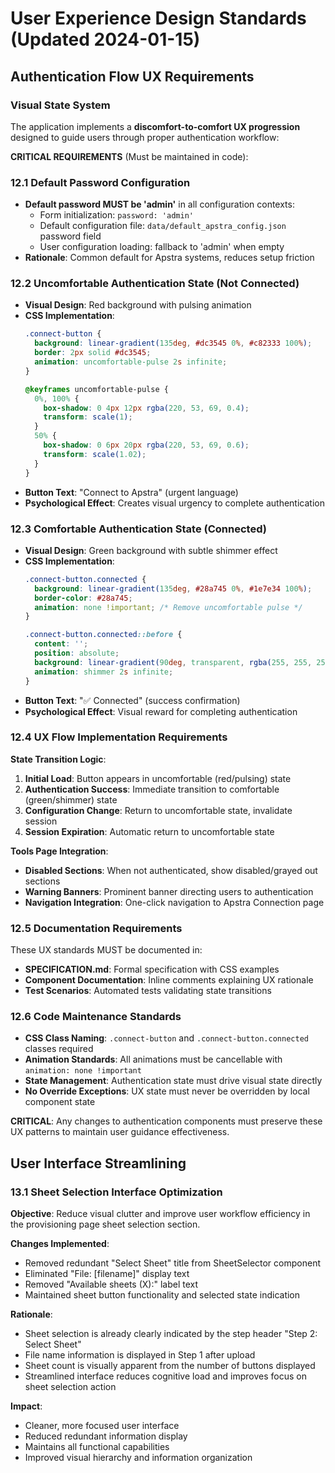 # User Experience Design Standards (Updated 2024-01-15)

## Authentication Flow UX Requirements

### Visual State System
The application implements a **discomfort-to-comfort UX progression** designed to guide users through proper authentication workflow:

**CRITICAL REQUIREMENTS** (Must be maintained in code):

### 12.1 Default Password Configuration
- **Default password MUST be 'admin'** in all configuration contexts:
  - Form initialization: `password: 'admin'`
  - Default configuration file: `data/default_apstra_config.json` password field
  - User configuration loading: fallback to 'admin' when empty
- **Rationale**: Common default for Apstra systems, reduces setup friction

### 12.2 Uncomfortable Authentication State (Not Connected)
- **Visual Design**: Red background with pulsing animation
- **CSS Implementation**:
  ```css
  .connect-button {
    background: linear-gradient(135deg, #dc3545 0%, #c82333 100%);
    border: 2px solid #dc3545;
    animation: uncomfortable-pulse 2s infinite;
  }
  
  @keyframes uncomfortable-pulse {
    0%, 100% { 
      box-shadow: 0 4px 12px rgba(220, 53, 69, 0.4);
      transform: scale(1);
    }
    50% { 
      box-shadow: 0 6px 20px rgba(220, 53, 69, 0.6);
      transform: scale(1.02);
    }
  }
  ```
- **Button Text**: "Connect to Apstra" (urgent language)
- **Psychological Effect**: Creates visual urgency to complete authentication

### 12.3 Comfortable Authentication State (Connected)
- **Visual Design**: Green background with subtle shimmer effect
- **CSS Implementation**:
  ```css
  .connect-button.connected {
    background: linear-gradient(135deg, #28a745 0%, #1e7e34 100%);
    border-color: #28a745;
    animation: none !important; /* Remove uncomfortable pulse */
  }
  
  .connect-button.connected::before {
    content: '';
    position: absolute;
    background: linear-gradient(90deg, transparent, rgba(255, 255, 255, 0.2), transparent);
    animation: shimmer 2s infinite;
  }
  ```
- **Button Text**: "✅ Connected" (success confirmation)
- **Psychological Effect**: Visual reward for completing authentication

### 12.4 UX Flow Implementation Requirements

**State Transition Logic**:
1. **Initial Load**: Button appears in uncomfortable (red/pulsing) state
2. **Authentication Success**: Immediate transition to comfortable (green/shimmer) state
3. **Configuration Change**: Return to uncomfortable state, invalidate session
4. **Session Expiration**: Automatic return to uncomfortable state

**Tools Page Integration**:
- **Disabled Sections**: When not authenticated, show disabled/grayed out sections
- **Warning Banners**: Prominent banner directing users to authentication
- **Navigation Integration**: One-click navigation to Apstra Connection page

### 12.5 Documentation Requirements
These UX standards MUST be documented in:
- **SPECIFICATION.md**: Formal specification with CSS examples
- **Component Documentation**: Inline comments explaining UX rationale
- **Test Scenarios**: Automated tests validating state transitions

### 12.6 Code Maintenance Standards
- **CSS Class Naming**: `.connect-button` and `.connect-button.connected` classes required
- **Animation Standards**: All animations must be cancellable with `animation: none !important`
- **State Management**: Authentication state must drive visual state directly
- **No Override Exceptions**: UX state must never be overridden by local component state

**CRITICAL**: Any changes to authentication components must preserve these UX patterns to maintain user guidance effectiveness.

## User Interface Streamlining

### 13.1 Sheet Selection Interface Optimization

**Objective**: Reduce visual clutter and improve user workflow efficiency in the provisioning page sheet selection section.

**Changes Implemented**:

- Removed redundant "Select Sheet" title from SheetSelector component
- Eliminated "File: [filename]" display text
- Removed "Available sheets (X):" label text
- Maintained sheet button functionality and selected state indication

**Rationale**:

- Sheet selection is already clearly indicated by the step header "Step 2: Select Sheet"
- File name information is displayed in Step 1 after upload
- Sheet count is visually apparent from the number of buttons displayed
- Streamlined interface reduces cognitive load and improves focus on sheet selection action

**Impact**:

- Cleaner, more focused user interface
- Reduced redundant information display
- Maintains all functional capabilities
- Improved visual hierarchy and information organization